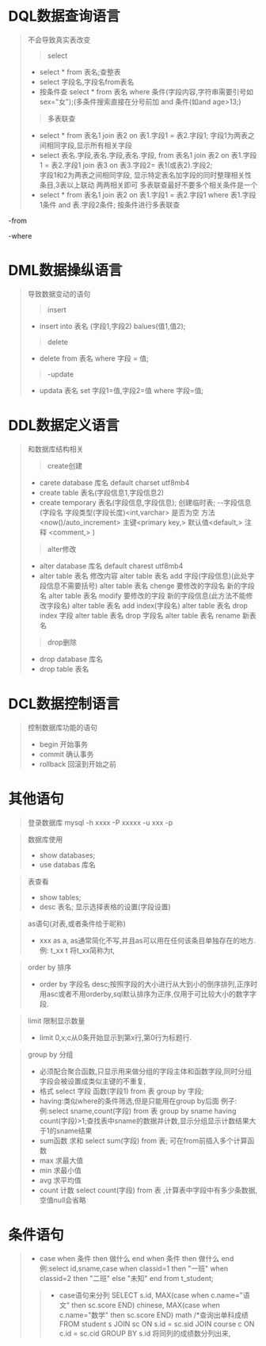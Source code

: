 # DQL数据查询语言
>不会导致真实表改变
>>select 
>- select * from 表名;查整表
>- select 字段名,字段名from表名
>- 按条件查 select * from 表名 where 条件(字段内容,字符串需要引号如sex="女");(多条件搜索直接在分号前加 and 条件(如and age>13;)
>>多表联查
>- select * from 表名1 join 表2 on 表1.字段1 = 表2.字段1;  字段1为两表之间相同字段,显示所有相关字段
>- select 表名.字段,表名.字段,表名.字段, from 表名1 join 表2 on 表1.字段1 = 表2.字段1 join 表3 on 表3.字段2= 表1(或表2).字段2;  
字段1和2为两表之间相同字段, 显示特定表名加字段的同时整理相关性条目,3表以上联动 两两相关即可 多表联查最好不要多个相关条件是一个
>- select * from 表名1 join 表2 on 表1.字段1 = 表2.字段1  where 表1.字段1条件 and 表.字段2条件; 按条件进行多表联查

-from

-where

# DML数据操纵语言
>导致数据变动的语句
>>insert 
>- insert into 表名 (字段1,字段2) balues(值1,值2);
>>delete 
>- delete from 表名 where 字段 = 值;
>>-update
>- updata 表名 set 字段1=值,字段2=值 where 字段=值;


# DDL数据定义语言
>和数据库结构相关
>>create创建
>- carete database 库名  default charset utf8mb4
>- create table 表名(字段信息1,字段信息2)
>- create temporary 表名(字段信息,字段信息);
创建临时表;
--字段信息(字段名 字段类型(字段长度)<int,varchar> 是否为空 方法<now()/auto_increment> 主键<primary key,> 默认值<default,> 注释 <comment,>  )
>>alter修改
>- alter database 库名 default charest utf8mb4
>- alter table 表名  修改内容
alter table 表名 add 字段(字段信息)(此处字段信息不需要括号)
alter table 表名 chenge 要修改的字段名 新的字段名
alter table 表名 modify 要修改的字段 新的字段信息(此方法不能修改字段名)
alter table 表名 add index(字段名)
alter table 表名 drop index 字段
alter table 表名 drop 字段名
alter table 表名 rename 新表名
>>drop删除
>- drop database 库名
>- drop table 表名

# DCL数据控制语言
>控制数据库功能的语句
>- begin 
开始事务
>- commit
确认事务
>- rollback
回滚到开始之前


# 其他语句
>登录数据库
 mysql -h xxxx -P xxxxx -u xxx -p

 >数据库使用
 >- show databases;
 >- use databas 库名

>表查看
 >- show tables;
 >- desc 表名; 显示选择表格的设置(字段设置)
 
 >as语句(对表,或者条件给于昵称)
 >- xxx as a, as通常简化不写,并且as可以用在任何该条目单独存在的地方.
 例: t_xx t   将t_xx简称为t,

 >order by 排序
 >- order by 字段名 desc;按照字段的大小进行从大到小的倒序排列,正序时用asc或者不用orderby,sql默认排序为正序,仅用于可比较大小的数字字段.

 >limit 限制显示数量
 >- limit 0,x;c从0条开始显示到第x行,第0行为标题行.

 >group by 分组
 >-  必须配合聚合函数,只显示用来做分组的字段主体和函数字段,同时分组字段会被设置成类似主键的不重复,
 >- 格式 select 字段 函数(字段1) from 表 group by 字段;
 >- having:类似where的条件筛选,但是只能用在group by后面
 例子:例:select sname,count(字段) from 表 group by sname having count(字段)>1;查找表中sname的数据并计数,显示分组显示计数结果大于1的sname结果
 >-  sum函数 求和
 select sum(字段) from 表; 可在from前插入多个计算函数
 >- max 求最大值 
 >- min 求最小值
 >- avg 求平均值
 >- count 计数 
 select count(字段) from 表  ,计算表中字段中有多少条数据,空值null会省略

# 条件语句
>- case when 条件 then 做什么 end
        when 条件 then 做什么 end
   例:select id,sname,case when classid=1 then "一班"  when classid=2 then "二班"  else "未知" end  from t_student;
>>- case语句来分列
SELECT
			s.id,
			MAX(case when c.name="语文" then sc.score END) chinese,
     MAX(case when c.name="数学" then sc.score END) math /*查询出单科成绩
		FROM
			student s
		JOIN sc ON s.id = sc.sid
		JOIN course c ON c.id = sc.cid
GROUP BY s.id  将同列的成绩数分列出来, 

